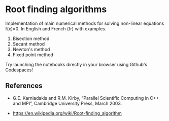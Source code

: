 # Root finding algorithms

Implementation of main numerical methods for solving non-linear equations f(x)=0. In English and French (fr) with examples.

1. Bisection method
2. Secant method
3. Newton's method
4. Fixed point method

Try launching the notebooks directly in your browser using Github's Codespaces!

## References

- G.E. Karniadakis and R.M. Kirby, “Parallel Scientific Computing in C++ and MPI”, Cambridge University Press, March 2003.

- <https://en.wikipedia.org/wiki/Root-finding_algorithm>
